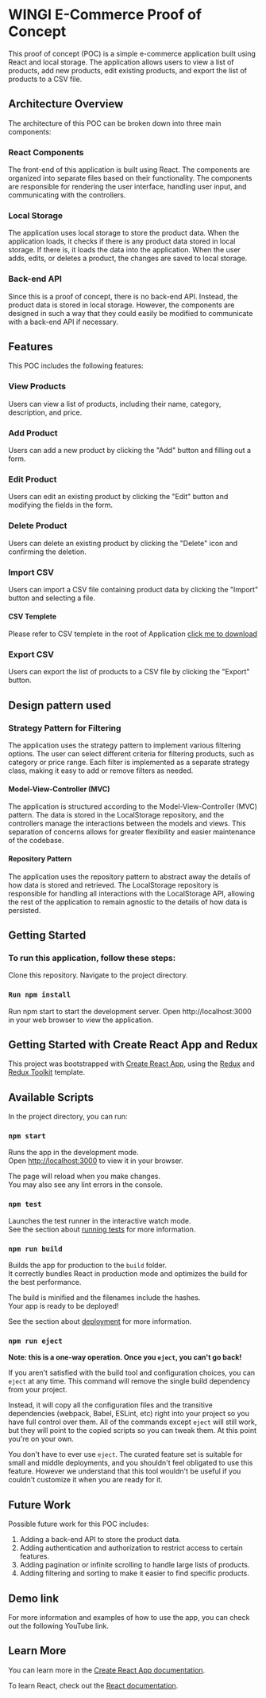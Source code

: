 # WINGI E-Commerce Proof of Concept

This proof of concept (POC) is a simple e-commerce application built using React and local storage. The application allows users to view a list of products, add new products, edit existing products, and export the list of products to a CSV file.

## Architecture Overview
The architecture of this POC can be broken down into three main components:

### React Components
The front-end of this application is built using React. The components are organized into separate files based on their functionality. The components are responsible for rendering the user interface, handling user input, and communicating with the controllers.

### Local Storage
The application uses local storage to store the product data. When the application loads, it checks if there is any product data stored in local storage. If there is, it loads the data into the application. When the user adds, edits, or deletes a product, the changes are saved to local storage.

### Back-end API
Since this is a proof of concept, there is no back-end API. Instead, the product data is stored in local storage. However, the components are designed in such a way that they could easily be modified to communicate with a back-end API if necessary.

## Features
This POC includes the following features:

### View Products
Users can view a list of products, including their name, category, description, and price.

### Add Product
Users can add a new product by clicking the "Add" button and filling out a form.

### Edit Product
Users can edit an existing product by clicking the "Edit" button and modifying the fields in the form.

### Delete Product
Users can delete an existing product by clicking the "Delete" icon and confirming the deletion.

### Import CSV
Users can import a CSV file containing product data by clicking the "Import" button and selecting a file.
#### CSV Templete

Please refer to CSV templete in the root of Application
[click me to download](https://github.com/davidrwanda/wingistore/blob/main/testProdcut.csv)
### Export CSV
Users can export the list of products to a CSV file by clicking the "Export" button.

## Design pattern used 

### Strategy Pattern for Filtering
The application uses the strategy pattern to implement various filtering options. The user can select different criteria for filtering products, such as category or price range. Each filter is implemented as a separate strategy class, making it easy to add or remove filters as needed.

#### Model-View-Controller (MVC)
The application is structured according to the Model-View-Controller (MVC) pattern. The data is stored in the LocalStorage repository, and the controllers manage the interactions between the models and views. This separation of concerns allows for greater flexibility and easier maintenance of the codebase.

#### Repository Pattern
The application uses the repository pattern to abstract away the details of how data is stored and retrieved. The LocalStorage repository is responsible for handling all interactions with the LocalStorage API, allowing the rest of the application to remain agnostic to the details of how data is persisted.
## Getting Started

### To run this application, follow these steps:
Clone this repository.
Navigate to the project directory.
### `Run npm install` 

Run npm start to start the development server.
Open http://localhost:3000 in your web browser to view the application.

## Getting Started with Create React App and Redux
This project was bootstrapped with [Create React App](https://github.com/facebook/create-react-app), using the [Redux](https://redux.js.org/) and [Redux Toolkit](https://redux-toolkit.js.org/) template.

## Available Scripts

In the project directory, you can run:

### `npm start`

Runs the app in the development mode.\
Open [http://localhost:3000](http://localhost:3000) to view it in your browser.

The page will reload when you make changes.\
You may also see any lint errors in the console.

### `npm test`

Launches the test runner in the interactive watch mode.\
See the section about [running tests](https://facebook.github.io/create-react-app/docs/running-tests) for more information.

### `npm run build`

Builds the app for production to the `build` folder.\
It correctly bundles React in production mode and optimizes the build for the best performance.

The build is minified and the filenames include the hashes.\
Your app is ready to be deployed!

See the section about [deployment](https://facebook.github.io/create-react-app/docs/deployment) for more information.

### `npm run eject`

**Note: this is a one-way operation. Once you `eject`, you can't go back!**

If you aren't satisfied with the build tool and configuration choices, you can `eject` at any time. This command will remove the single build dependency from your project.

Instead, it will copy all the configuration files and the transitive dependencies (webpack, Babel, ESLint, etc) right into your project so you have full control over them. All of the commands except `eject` will still work, but they will point to the copied scripts so you can tweak them. At this point you're on your own.

You don't have to ever use `eject`. The curated feature set is suitable for small and middle deployments, and you shouldn't feel obligated to use this feature. However we understand that this tool wouldn't be useful if you couldn't customize it when you are ready for it.

## Future Work
Possible future work for this POC includes:

1. Adding a back-end API to store the product data.
2. Adding authentication and authorization to restrict access to certain features.
3. Adding pagination or infinite scrolling to handle large lists of products.
4. Adding filtering and sorting to make it easier to find specific products.
## Demo link
For more information and examples of how to use the app, you can check out the following YouTube link.

## Learn More

You can learn more in the [Create React App documentation](https://facebook.github.io/create-react-app/docs/getting-started).

To learn React, check out the [React documentation](https://reactjs.org/).


